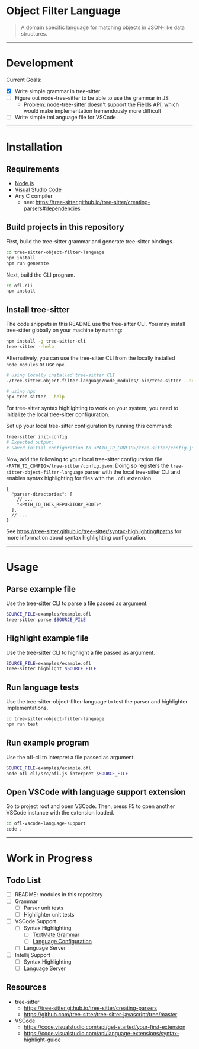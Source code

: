 Object Filter Language
===

> A domain specific language for matching objects in JSON-like data structures.

---

# Development

Current Goals:
- [x] Write simple grammar in tree-sitter
- [ ] Figure out node-tree-sitter to be able to use the grammar in JS
  - Problem: node-tree-sitter doesn't support the Fields API, which would make implementation tremendously more difficult 
- [ ] Write simple tmLanguage file for VSCode
---

# Installation

## Requirements

- [Node.js](https://nodejs.org/en/)
- [Visual Studio Code](https://code.visualstudio.com/)
- Any C compiler
  - see: https://tree-sitter.github.io/tree-sitter/creating-parsers#dependencies

## Build projects in this repository

First, build the tree-sitter grammar and generate tree-sitter bindings.

```bash
cd tree-sitter-object-filter-language
npm install
npm run generate
```

Next, build the CLI program.

```bash
cd ofl-cli
npm install
```

## Install tree-sitter

The code snippets in this README use the tree-sitter CLI.
You may install tree-sitter globally on your machine by running:

```bash
npm install -g tree-sitter-cli
tree-sitter --help
```

Alternatively, you can use the tree-sitter CLI from the locally installed `node_modules` or use `npx`.

```bash
# using locally installed tree-sitter CLI
./tree-sitter-object-filter-language/node_modules/.bin/tree-sitter --help
```

```bash
# using npx
npx tree-sitter --help
```

For tree-sitter syntax highlighting to work on your system, 
you need to initialize the local tree-sitter configuration.

Set up your local tree-sitter configuration by running this command:

```bash
tree-sitter init-config
# Expected output:
# Saved initial configuration to <PATH_TO_CONFIG>/tree-sitter/config.json
```

Now, add the following to your local tree-sitter configuration file `<PATH_TO_CONFIG>/tree-sitter/config.json`. 
Doing so registers the `tree-sitter-object-filter-language` parser with the local tree-sitter CLI
and enables syntax highlighting for files with the `.ofl` extension.

```
{
  "parser-directories": [
    // ...
    "<PATH_TO_THIS_REPOSITORY_ROOT>"
  ],
  // ...
}
```

See https://tree-sitter.github.io/tree-sitter/syntax-highlighting#paths for more information about syntax highlighting configuration.

---

# Usage

## Parse example file

Use the tree-sitter CLI to parse a file passed as argument.

```bash
SOURCE_FILE=examples/example.ofl
tree-sitter parse $SOURCE_FILE
```

## Highlight example file

Use the tree-sitter CLI to highlight a file passed as argument.

```bash
SOURCE_FILE=examples/example.ofl
tree-sitter highlight $SOURCE_FILE
``` 

## Run language tests

Use the tree-sitter-object-filter-language to test the parser and highlighter implementations.

```bash
cd tree-sitter-object-filter-language
npm run test
```

## Run example program

Use the ofl-cli to interpret a file passed as argument.

```bash
SOURCE_FILE=examples/example.ofl
node ofl-cli/src/ofl.js interpret $SOURCE_FILE
```

## Open VSCode with language support extension

Go to project root and open VSCode.
Then, press F5 to open another VSCode instance with the extension loaded.

```bash
cd ofl-vscode-language-support
code .
```

---

# Work in Progress

## Todo List

- [ ] README: modules in this repository
- [ ] Grammar
  - [ ] Parser unit tests
  - [ ] Highlighter unit tests
- [ ] VSCode Support
  - [ ] Syntax Highlighting
    - [ ] [TextMate Grammar](ofl-vscode-language-support/syntaxes/ofl.tmLanguage.json)
    - [ ] [Language Configuration](ofl-vscode-language-support/language-configuration.json)
  - [ ] Language Server
- [ ] Intellij Support
  - [ ] Syntax Highlighting
  - [ ] Language Server

## Resources

- tree-sitter
  - https://tree-sitter.github.io/tree-sitter/creating-parsers
  - https://github.com/tree-sitter/tree-sitter-javascript/tree/master
- VSCode
  - https://code.visualstudio.com/api/get-started/your-first-extension
  - https://code.visualstudio.com/api/language-extensions/syntax-highlight-guide
